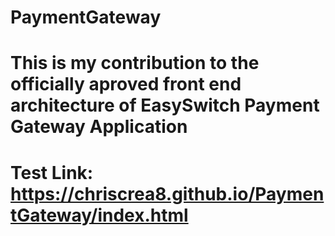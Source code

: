 # PaymentGateway

# This is my contribution to the officially aproved front end architecture of EasySwitch Payment Gateway Application

# Test Link: https://chriscrea8.github.io/PaymentGateway/index.html
